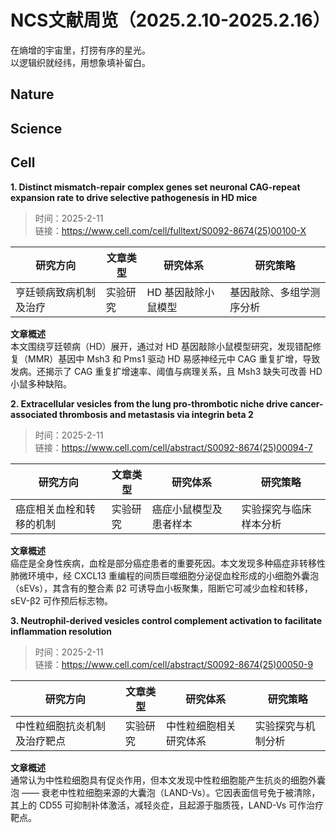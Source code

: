 # NCS文献周览（2025.2.10-2025.2.16）
在熵增的宇宙里，打捞有序的星光。    
以逻辑织就经纬，用想象填补留白。  

## Nature


## Science


## Cell
**1. Distinct mismatch-repair complex genes set neuronal CAG-repeat expansion rate to drive selective pathogenesis in HD mice**  
> 时间：2025-2-11  
> 链接：https://www.cell.com/cell/fulltext/S0092-8674(25)00100-X  

| **研究方向**       | **文章类型**       | **研究体系**       | **研究策略**       |
|--------------------|--------------------|--------------------|--------------------|
| 亨廷顿病致病机制及治疗  | 实验研究           | HD 基因敲除小鼠模型 | 基因敲除、多组学测序分析 |

**文章概述**  
本文围绕亨廷顿病（HD）展开，通过对 HD 基因敲除小鼠模型研究，发现错配修复（MMR）基因中 Msh3 和 Pms1 驱动 HD 易感神经元中 CAG 重复扩增，导致发病。还揭示了 CAG 重复扩增速率、阈值与病理关系，且 Msh3 缺失可改善 HD 小鼠多种缺陷。  

**2. Extracellular vesicles from the lung pro-thrombotic niche drive cancer-associated thrombosis and metastasis via integrin beta 2**  
> 时间：2025-2-11  
> 链接：https://www.cell.com/cell/abstract/S0092-8674(25)00094-7  

| **研究方向**       | **文章类型**       | **研究体系**       | **研究策略**       |
|--------------------|--------------------|--------------------|--------------------|
| 癌症相关血栓和转移的机制  | 实验研究           | 癌症小鼠模型及患者样本 | 实验探究与临床样本分析 |

**文章概述**  
癌症是全身性疾病，血栓是部分癌症患者的重要死因。本文发现多种癌症非转移性肺微环境中，经 CXCL13 重编程的间质巨噬细胞分泌促血栓形成的小细胞外囊泡（sEVs），其含有的整合素 β2 可诱导血小板聚集，阻断它可减少血栓和转移，sEV-β2 可作预后标志物。  

**3. Neutrophil-derived vesicles control complement activation to facilitate inflammation resolution**  
> 时间：2025-2-11  
> 链接：https://www.cell.com/cell/abstract/S0092-8674(25)00050-9  

| **研究方向**       | **文章类型**       | **研究体系**       | **研究策略**       |
|--------------------|--------------------|--------------------|--------------------|
| 中性粒细胞抗炎机制及治疗靶点  | 实验研究           | 中性粒细胞相关研究体系 | 实验探究与机制分析 |

**文章概述**  
通常认为中性粒细胞具有促炎作用，但本文发现中性粒细胞能产生抗炎的细胞外囊泡 —— 衰老中性粒细胞来源的大囊泡（LAND-Vs）。它因表面信号免于被清除，其上的 CD55 可抑制补体激活，减轻炎症，且起源于脂质筏，LAND-Vs 可作治疗靶点。  